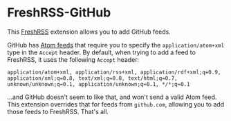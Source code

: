 # FreshRSS-GitHub

This [FreshRSS](https://freshrss.org/) extension allows you to add GitHub feeds.

GitHub has [Atom feeds](https://docs.github.com/en/rest/reference/activity#feeds) that require you to specify the `application/atom+xml` type in the `Accept` header. By default, when trying to add a feed to FreshRSS, it uses the following `Accept` header:

```
application/atom+xml, application/rss+xml, application/rdf+xml;q=0.9, application/xml;q=0.8, text/xml;q=0.8, text/html;q=0.7, unknown/unknown;q=0.1, application/unknown;q=0.1, */*;q=0.1
```

...and GitHub doesn't seem to like that, and won't send a valid Atom feed. This extension overrides that for feeds from `github.com`, allowing you to add those feeds to FreshRSS. That's all.
